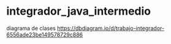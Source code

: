 # integrador_java_intermedio

diagrama de clases 
https://dbdiagram.io/d/trabajo-integrador-6556ade23be149578729c886
